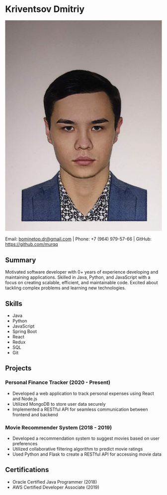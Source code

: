 # Kriventsov Dmitriy

![Фото Kriventsov Dmitriy](/img/1.jpg)

Email: bomjnetop.dr@gmail.com | Phone: +7 (964) 979-57-66 | GitHub: https://github.com/murqq

## Summary

Motivated software developer with 0+ years of experience developing and maintaining applications. Skilled in Java, Python, and JavaScript with a focus on creating scalable, efficient, and maintainable code. Excited about tackling complex problems and learning new technologies.

## Skills

- Java
- Python
- JavaScript
- Spring Boot
- React
- Redux
- SQL
- Git

## Projects

### Personal Finance Tracker (2020 - Present)

- Developed a web application to track personal expenses using React and Node.js
- Utilized MongoDB to store user data securely
- Implemented a RESTful API for seamless communication between frontend and backend

### Movie Recommender System (2018 - 2019)

- Developed a recommendation system to suggest movies based on user preferences
- Utilized collaborative filtering algorithm to predict movie ratings
- Used Python and Flask to create a RESTful API for accessing movie data

## Certifications

- Oracle Certified Java Programmer (2018)
- AWS Certified Developer Associate (2019)
